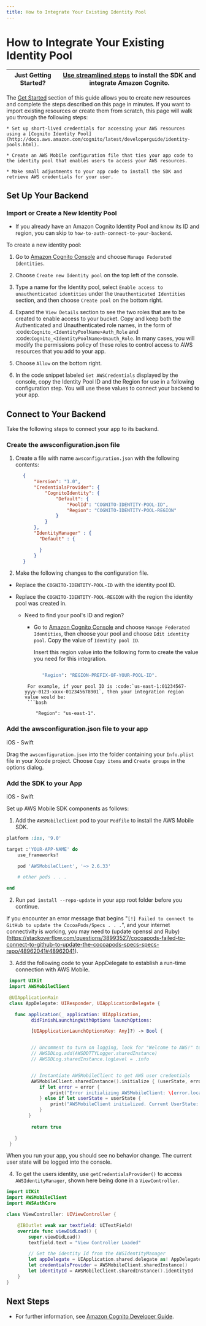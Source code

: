 ```yaml
---
title: How to Integrate Your Existing Identity Pool
---
```


# How to Integrate Your Existing Identity Pool

**Just Getting Started?** | [Use streamlined steps](./add-aws-mobile-user-sign-in) to install the SDK and integrate Amazon Cognito.
------------ | -------------

The [Get Started](./add-aws-mobile-user-sign-in) section of this guide allows you to create new resources and complete the steps described on this page in minutes. If you want to import existing resources or create them from scratch, this page will walk you through the following steps:

    * Set up short-lived credentials for accessing your AWS resources using a [Cognito Identity Pool](http://docs.aws.amazon.com/cognito/latest/developerguide/identity-pools.html).

    * Create an AWS Mobile configuration file that ties your app code to the identity pool that enables users to access your AWS resources.

    * Make small adjustments to your app code to install the SDK and retrieve AWS credentials for your user.


## Set Up Your Backend

### Import or Create a New Identity Pool

* If you already have an Amazon Cognito Identity Pool and know its ID and region, you can skip to `how-to-auth-connect-to-your-backend`.

To create a new identity pool:

1. Go to [Amazon Cognito Console](https://console.aws.amazon.com/cognito) and choose `Manage Federated Identities`.

2. Choose `Create new Identity pool` on the top left of the console.

3. Type a name for the Identity pool, select `Enable access to unauthenticated identities` under the `Unauthenticated Identities` section, and then choose `Create pool` on the bottom right.

4. Expand the `View Details` section to see the two roles that are to be created to enable access to your bucket. Copy and keep both the Authenticated and Unauthenticated role names, in the form of :code:`Cognito_<IdentityPoolName>Auth_Role` and :code:`Cognito_<IdentityPoolName>Unauth_Role`. In many cases, you will modify the permissions policy of these roles to control access to AWS resources that you add to your app.

5. Choose  `Allow` on the bottom right.

6. In the code snippet labeled `Get AWSCredentials` displayed by the console, copy the Identity Pool ID and the Region for use in a following configuration step. You will use these values to connect your backend to your app.

## Connect to Your Backend

Take the following steps to connect your app to its backend.


### Create the awsconfiguration.json file

1. Create a file with name `awsconfiguration.json` with the following contents:

```json
      {
          "Version": "1.0",
          "CredentialsProvider": {
              "CognitoIdentity": {
                  "Default": {
                      "PoolId": "COGNITO-IDENTITY-POOL-ID",
                      "Region": "COGNITO-IDENTITY-POOL-REGION"
                  }
              }
          },
          "IdentityManager" : {
            "Default" : {

            }
          }
      }
```

2. Make the following changes to the configuration file.

* Replace the `COGNITO-IDENTITY-POOL-ID` with the identity pool ID.

* Replace the `COGNITO-IDENTITY-POOL-REGION` with the region the identity pool was created in.


     - Need to find your pool's ID and region?

       - Go to [Amazon Cognito Console](https://console.aws.amazon.com/cognito) and choose `Manage Federated Identities`, then choose your pool and choose `Edit identity pool`. Copy the value of `Identity pool ID`.

         Insert this region value into the following form to create the value you need for this integration.

         ```bash

            "Region": "REGION-PREFIX-OF-YOUR-POOL-ID".
        ```
         For example, if your pool ID is :code:`us-east-1:01234567-yyyy-0123-xxxx-012345678901`, then your integration region value would be:
         ```bash

            "Region": "us-east-1".
        ```

### Add the awsconfiguration.json file to your app

iOS - Swift

Drag the `awsconfiguration.json` into the folder containing your `Info.plist` file in your Xcode project. Choose `Copy items` and `Create groups` in the options dialog.


### Add the SDK to your App

iOS - Swift

Set up AWS Mobile SDK components as follows:

1. Add the `AWSMobileClient` pod to your `Podfile` to install the AWS Mobile SDK.

```ruby
platform :ios, '9.0'

target :'YOUR-APP-NAME' do
    use_frameworks!

    pod 'AWSMobileClient', '~> 2.6.33'

    # other pods . . .

end
```

2. Run `pod install --repo-update` in your app root folder before you continue.

  If you encounter an error message that begins "`[!] Failed to connect to GitHub to update the CocoaPods/Specs . . .`", and your internet connectivity is working, you may need to (update openssl and Ruby) (https://stackoverflow.com/questions/38993527/cocoapods-failed-to-connect-to-github-to-update-the-cocoapods-specs-specs-repo/48962041#48962041).


3. Add the following code to your AppDelegate to establish a run-time connection with AWS Mobile.

```swift
 import UIKit
 import AWSMobileClient

 @UIApplicationMain
 class AppDelegate: UIResponder, UIApplicationDelegate {

   func application(_ application: UIApplication,
         didFinishLaunchingWithOptions launchOptions:

         [UIApplicationLaunchOptionsKey: Any]?) -> Bool {


         // Uncomment to turn on logging, look for "Welcome to AWS!" to confirm success
         // AWSDDLog.add(AWSDDTTYLogger.sharedInstance)
         // AWSDDLog.sharedInstance.logLevel = .info


         // Instantiate AWSMobileClient to get AWS user credentials
         AWSMobileClient.sharedInstance().initialize { (userState, error) in
            if let error = error {
                print("Error initializing AWSMobileClient: \(error.localizedDescription)")
            } else if let userState = userState {
                print("AWSMobileClient initialized. Current UserState: \(userState.rawValue)")
            }
        }
         
         return true

   }
 }
```
When you run your app, you should see no behavior change. The current user state will be logged into the console.

4. To get the users identity, use `getCredentialsProvider()` to access `AWSIdentityManager`, shown here being done in a `ViewController`.

```swift
import UIKit
import AWSMobileClient
import AWSAuthCore

class ViewController: UIViewController {

    @IBOutlet weak var textfield: UITextField!
    override func viewDidLoad() {
        super.viewDidLoad()
        textfield.text = "View Controller Loaded"

        // Get the identity Id from the AWSIdentityManager
        let appDelegate = UIApplication.shared.delegate as! AppDelegate
        let credentialsProvider = AWSMobileClient.sharedInstance()
        let identityId = AWSMobileClient.sharedInstance().identityId
    }
}
```


## Next Steps

* For further information, see [Amazon Cognito Developer Guide](https://docs.aws.amazon.com/cognito/latest/developerguide/what-is-amazon-cognito.html).
